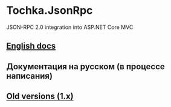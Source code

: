 # Tochka.JsonRpc

JSON-RPC 2.0 integration into ASP.NET Core MVC

## [English docs](en/overview)

## Документация на русском (в процессе написания)

## [Old versions (1.x)](/v1/en/overview)
